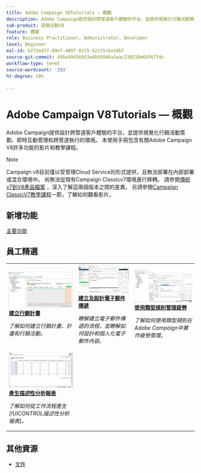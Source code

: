 ```yaml
---
title: Adobe Campaign V8Tutorials — 概觀
description: Adobe Campaign提供設計跨管道客戶體驗的平台，並提供視覺化行銷活動策劃、即時互動管理和跨管道執行的環境。 本使用手冊包含了有關 Adobe Campaign Standard 許多功能的影片和教學課程。
sub-product: 促銷活動V8
feature: 概覽
role: Business Practitioner, Administrator, Developer
level: Beginner
exl-id: b272ed1f-89e7-489f-9215-52215cbe18b7
source-git-commit: 495e99456b53adb650d6a3aac230510e64567fdc
workflow-type: tm+mt
source-wordcount: '293'
ht-degree: 18%

---
```


# Adobe Campaign V8Tutorials — 概觀

Adobe Campaign提供設計跨管道客戶體驗的平台，並提供視覺化行銷活動策劃、即時互動管理和跨管道執行的環境。 本使用手冊包含有關Adobe Campaign V8許多功能的影片和教學課程。

>[!NOTE]
> Campaign v8目前僅以受管理Cloud Service的形式提供，且無法部署在內部部署或混合環境中。 尚無法從現有Campaign Classicv7環境進行移轉。
>請參閱[傳統v7到V8產品檔案](https://experienceleague.adobe.com/docs/campaign/campaign-v8/start/capability-matrix.html) ，深入了解這兩個版本之間的差異。 另請參閱[Campaign ClassicV7教學課程](https://experienceleague.adobe.com/docs/campaign-classic-learn/tutorials/overview.html?lang=zh-Hant)一節，了解如何觀看影片。

## 新增功能

[主要功能](https://experienceleague.adobe.com/docs/campaign/campaign-v8/start/whats-new.html)

## 員工精選

<table>
<tr>
  <td>
    <a href="./getting-started/create-a-marketing-plan-programs-and-campaigns.md">
      <img alt="建立行銷計畫、方案和行銷活動（影片）" src="./assets/333810.jpg"/>
    </a>
    <div>
      <a href="./getting-started/create-a-marketing-plan-programs-and-campaigns.md">
    <strong>建立行銷計畫</strong>
    </a>
    </div>
    <p>
    <em>了解如何建立行銷計畫、計畫和行銷活動。</em>
    <p>
  </td>
   <td>
    <a href="./content-creation/create-and-design-email-deliveries.md">
      <img alt="建立和設計電子郵件傳送（影片）" src="./assets/333476.jpg" />
    </a>
    <div>
      <a href="./content-creation/create-and-design-email-deliveries.md">
    <strong>建立及設計電子郵件傳遞</strong>
    </a>
    </div> 
    <p>
    <em>瞭解建立電子郵件傳遞的流程，並瞭解如何設計和個人化電子郵件內容。</em>
    <p>
  </td>
  <td>
    <a href="./send-messages/fatigue-management/typology-rules-for-fatigue-management.md">
      <img alt="使用類型規則管理疲勞（影片）" src="./assets/333787.jpg" />
    </a>
    <div>
      <a href="./send-messages/fatigue-management/typology-rules-for-fatigue-management.md">
    <strong>使用類型規則管理疲勞</strong>
    </a>
    </div>
    <p>
    <em>了解如何使用類型規則在Adobe Campaign中實作疲勞管理。  </em>
    <p>
  </td>
</tr>
<tr>
</td>
  <td>
    <a href="./reporting/generate-a-descriptive-analysis-report.md">
      <img alt="產生描述性分析報表" src="./assets/333994.jpg" />
    </a>
    <div>
      <a href="./reporting/generate-a-descriptive-analysis-report.md">
    <strong>產生描述性分析報表</strong>
    </a>
    </div>
    <p>
    <em>了解如何從工作流程產生[!UICONTROL描述性分析報表]。</em>
    <p>
  </td>

</table>

## 其他資源

* [文件](https://experienceleague.adobe.com/docs/campaign-v8.html)
